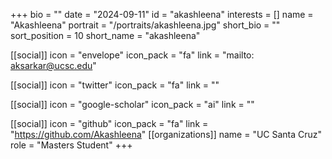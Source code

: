 +++
bio = "" 
date = "2024-09-11" 
id = "akashleena" 
interests = [] 
name = "Akashleena" 
portrait = "/portraits/akashleena.jpg" 
short_bio = "" 
sort_position = 10
 short_name = "akashleena" 

[[social]] 
    icon = "envelope" 
    icon_pack = "fa" 
    link = "mailto: aksarkar@ucsc.edu"

 [[social]] 
    icon = "twitter" 
    icon_pack = "fa" 
    link = "" 

[[social]] 
    icon = "google-scholar" 
    icon_pack = "ai" 
    link = "" 

[[social]] 
    icon = "github" 
    icon_pack = "fa" 
    link = "https://github.com/Akashleena" 
[[organizations]] 
     name = "UC Santa Cruz" 
      role = "Masters Student" 
+++